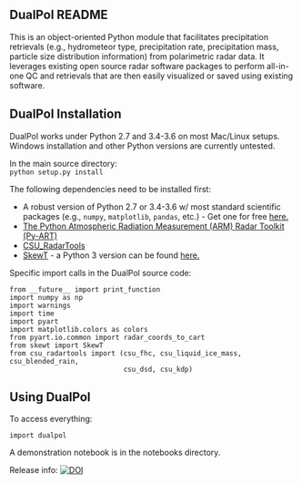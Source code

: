DualPol README
--------------
This is an object-oriented Python module that facilitates precipitation retrievals (e.g., hydrometeor type, precipitation rate, precipitation mass, particle size distribution information) from polarimetric radar data. It leverages existing open source radar software packages to perform all-in-one QC and retrievals that are then easily visualized or saved using existing software.

DualPol Installation
--------------------
DualPol works under Python 2.7  and 3.4-3.6 on most Mac/Linux setups. Windows installation and other Python versions are currently untested.

In the main source directory:  
`python setup.py install`

The following dependencies need to be installed first:

- A robust version of Python 2.7  or 3.4-3.6 w/ most standard scientific packages (e.g., `numpy`, `matplotlib`, `pandas`, etc.) - Get one for free [here.](https://store.continuum.io/cshop/anaconda/)
- [The Python Atmospheric Radiation Measurement (ARM) Radar Toolkit (Py-ART)](https://github.com/ARM-DOE/pyart)
- [CSU_RadarTools](https://github.com/CSU-Radarmet/CSU_RadarTools)
- [SkewT](https://pypi.python.org/pypi/SkewT) - a Python 3 version can be found [here.](https://github.com/tjlang/SkewT)

Specific import calls in the DualPol source code:

```
from __future__ import print_function
import numpy as np
import warnings
import time
import pyart
import matplotlib.colors as colors
from pyart.io.common import radar_coords_to_cart
from skewt import SkewT
from csu_radartools import (csu_fhc, csu_liquid_ice_mass, csu_blended_rain,
                            csu_dsd, csu_kdp)
```

Using DualPol
-------------
To access everything:
```
import dualpol
```
A demonstration notebook is in the notebooks directory.

Release info:
[![DOI](https://zenodo.org/badge/DOI/10.5281/zenodo.2585820.svg)](https://doi.org/10.5281/zenodo.2585820)
